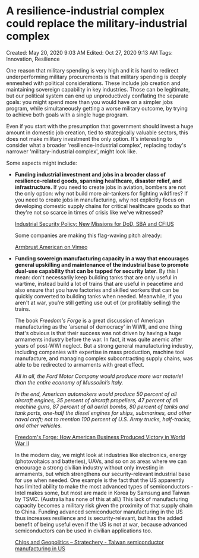 # A resilience-industrial complex could replace the military-industrial complex

Created: May 20, 2020 9:03 AM
Edited: Oct 27, 2020 9:13 AM
Tags: Innovation, Resilience

One reason that military spending is very high and it is hard to redirect underperforming military procurements is that military spending is deeply enmeshed with political considerations. These include job creation and maintaining sovereign capability in key industries. Those can be legitimate, but our political system can end up unproductively conflating the separate goals: you might spend more than you would have on a simpler jobs program, while simultaneously getting a worse military outcome, by trying to achieve both goals with a single huge program.

Even if you start with the presumption that government should invest a huge amount in domestic job creation, tied to strategically valuable sectors, this does not make military investment the only option. It's interesting to consider what a broader 'resilience-industrial complex', replacing today's narrower 'military-industrial complex', might look like. 

Some aspects might include:

- **Funding industrial investment and jobs in a broader class of resilience-related goods, spanning healthcare, disaster relief, and infrastructure.** If you need to create jobs in aviation, bombers are not the only option: why not build more air-tankers for fighting wildfires? If you need to create jobs in manufacturing, why not explicitly focus on developing domestic supply chains for critical healthcare goods so that they're not so scarce in times of crisis like we've witnessed?

    [Industrial Security Policy: New Missions for DoD, SBA and CFIUS ](../References%2044e0a6dd2a7a456b83710224626907e7/Industrial%20Security%20Policy%20New%20Missions%20for%20DoD,%20S%20654522a68de54a538092ef441fb9f69b.md)

    Some companies are making this flag-waving pitch already:

    [Armbrust American on Vimeo](../References%2044e0a6dd2a7a456b83710224626907e7/Armbrust%20American%20on%20Vimeo%206051b1dbce074d1b941fc85ff3676706.md)

- F**unding sovereign manufacturing capacity in a way that encourages general upskilling and maintenance of the industrial base to promote dual-use capability that can be tapped for security later**. By this I mean: don't necessarily keep building tanks that are only useful in wartime, instead build a lot of trains that are useful in peacetime and also ensure that you have factories and skilled workers that can be quickly converted to building tanks when needed. Meanwhile, if you aren't at war, you're still getting use out of (or profitably selling) the trains.

    The book *Freedom's Forge* is a great discussion of American manufacturing as the 'arsenal of democracy' in WWII, and one thing that's obvious is that their success was not driven by having a huge armaments industry before the war. In fact, it was quite anemic after years of post-WWI neglect. But a strong general manufacturing industry, including companies with expertise in mass production, machine tool manufacture, and managing complex subcontracting supply chains, was able to be redirected to armaments with great effect.

    *All in all, the Ford Motor Company would produce more war materiel than the entire economy of Mussolini’s Italy.*

    *In the end, American automakers would produce 50 percent of all aircraft engines, 35 percent of aircraft propellers, 47 percent of all machine guns, 87 percent of all aerial bombs, 80 percent of tanks and tank parts, one-half the diesel engines for ships, submarines, and other naval craft; not to mention 100 percent of U.S. Army trucks, half-tracks, and other vehicles.*

    [Freedom's Forge: How American Business Produced Victory in World War II](../References%2044e0a6dd2a7a456b83710224626907e7/Freedom's%20Forge%20How%20American%20Business%20Produced%20Vic%20865ca2797617436eb5639f5d7808c3bf.md)

    In the modern day, we might look at industries like electronics, energy (photovoltaics and batteries), UAVs, and so on as areas where we can encourage a strong civilian industry without only investing in armaments, but which strengthens our security-relevant industrial base for use when needed. One example is the fact that the US apparently has limited ability to make the most advanced types of semiconductors - Intel makes some, but most are made in Korea by Samsung and Taiwan by TSMC. (Australia has none of this at all.) This lack of manufacturing capacity becomes a military risk given the proximity of that supply chain to China. Funding advanced semiconductor manufacturing in the US thus increases resilience and is security-relevant, but has the added benefit of being useful even if the US is not at war, because advanced semiconductors can be used in civilian applications too.

    [Chips and Geopolitics – Stratechery - Taiwan semiconductor manufacturing in US](../References%2044e0a6dd2a7a456b83710224626907e7/Chips%20and%20Geopolitics%20%E2%80%93%20Stratechery%20-%20Taiwan%20semic%20167897bad1f84b76b706455697a44c61.md)